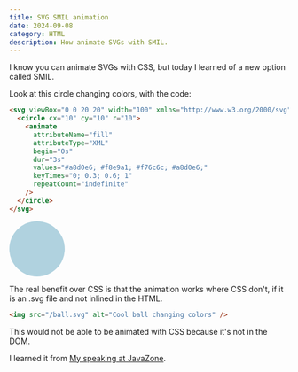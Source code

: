 ```yaml
---
title: SVG SMIL animation
date: 2024-09-08
category: HTML
description: How animate SVGs with SMIL.
---
```


I know you can animate SVGs with CSS, but today I learned of a new option called SMIL.

Look at this circle changing colors, with the code:

```html
<svg viewBox="0 0 20 20" width="100" xmlns="http://www.w3.org/2000/svg">
  <circle cx="10" cy="10" r="10">
    <animate
      attributeName="fill"
      attributeType="XML"
      begin="0s"
      dur="3s"
      values="#a8d0e6; #f8e9a1; #f76c6c; #a8d0e6;"
      keyTimes="0; 0.3; 0.6; 1"
      repeatCount="indefinite"
    />
  </circle>
</svg>
```

<svg viewBox="0 0 20 20" width="100" xmlns="http://www.w3.org/2000/svg">
  <circle cx="10" cy="10" r="10">
    <animate
      attributeName="fill"
      attributeType="XML"
      begin="0s"
      dur="3s"
      values="#a8d0e6; #f8e9a1; #f76c6c; #a8d0e6;"
      keyTimes="0; 0.3; 0.6; 1"
      repeatCount="indefinite"
    />
  </circle>
</svg>

The real benefit over CSS is that the animation works where CSS don't, if it is an .svg file and not inlined in the HTML.

```html
<img src="/ball.svg" alt="Cool ball changing colors" />
```

This would not be able to be animated with CSS because it's not in the DOM.

I learned it from [My speaking at JavaZone](https://vimeo.com/1006184430).
